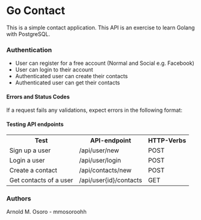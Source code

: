 # Go Contact
This is a simple contact application. This API is an exercise to learn Golang with PostgreSQL.

### Authentication
- User can register for a free account (Normal and Social e.g. Facebook)
- User can login to their account
- Authenticated user can create their contacts
- Authenticated user can get their contacts


#### Errors and Status Codes
If a request fails any validations, expect errors in the following format:

#### Testing API endpoints
<table>
<tr><th>Test</th>
<th>API-endpoint</th>
<th>HTTP-Verbs</th>
</tr>
<tr>
<td>Sign up a user</td>
<td>/api/user/new</td>
<td>POST</td>
</tr>
<tr>
<td>Login a user</td>
<td>/api/user/login</td>
<td>POST</td>
</tr>
<tr>
<td>Create a contact</td>
<td>/api/contacts/new</td>
<td>POST</td>
</tr>
<tr>
<td>Get contacts of a user</td>
<td>/api/user{id}/contacts</td>
<td>GET</td>
</tr>
</table>

### Authors
Arnold M. Osoro - mmosoroohh
